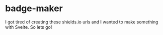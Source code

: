 # badge-maker
 I got tired of creating these shields.io urls and I wanted to make something with Svelte.  So lets go!
